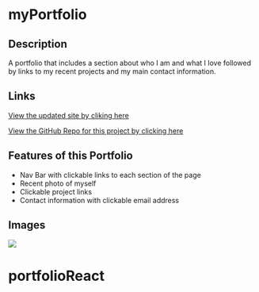 # myPortfolio

## **Description**

A portfolio that includes a section about who I am and what I love followed by links to my recent projects and my main contact information.

## **Links**

[View the updated site by cliking here](https://laurenb08.github.io/Portfolio/)

[View the GitHub Repo for this project by clicking here](https://github.com/laurenb08/Portfolio)

## **Features of this Portfolio**

- Nav Bar with clickable links to each section of the page
- Recent photo of myself
- Clickable project links
- Contact information with clickable email address

## **Images**

![](https://github.com/laurenb08/Portfolio/raw/main/assets/My%20Portfolio.gif)
# portfolioReact
